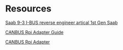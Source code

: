 # Resources

[Saab 9-3 I-BUS reverse engineer artical 1st Gen Saab](https://pikkupossu.1g.fi/tomi/projects/i-bus/i-bus.html)

[CANBUS Rpi Adapter Guide](https://spotpear.com/index/study/detail/id/791.html)

[CANBUS Rpi Adapter](https://www.amazon.com/RS485-CAN-HAT-Long-Distance-Communication/dp/B07VMB1ZKH)

